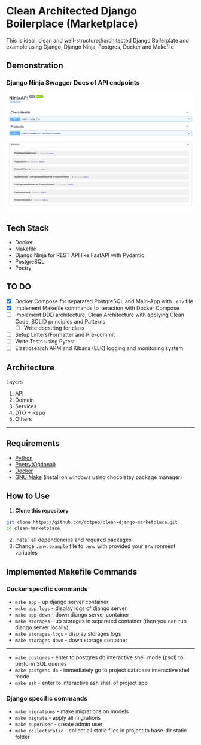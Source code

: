 # Clean Architected Django Boilerplace (Marketplace)

This is ideal, clean and well-structured/architected Django Boilerplate and example using Django, Django Ninja, Postgres, Docker and Makefile

## Demonstration

### Django Ninja Swagger Docs of API endpoints

![API Swagger Docs](docs/assets/api_endpoints.png)

## Tech Stack

- Docker
- Makefile
- Django Ninja for REST API like FastAPI with Pydantic
- PostgreSQL
- Poetry

## TO DO

- [x] Docker Compose for separated PostgreSQL and Main-App with `.env` file
- [x] Implement Makefile commands to iteraction with Docker Compose
- [ ] Implement DDD architecture, Clean Architecture with applying Clean Code, SOLID principles and Patterns
    - [ ] Write docstring for class
- [ ] Setup Linters/Formatter and Pre-commit
- [ ] Write Tests using Pytest
- [ ] Elasticsearch APM and Kibana (ELK) logging and monitoring system

## Architecture

Layers

1. API
2. Domain
3. Services
4. DTO + Repo
5. Others

---

## Requirements

- [Python](https://www.python.org/downloads/)
- [Poetry(Optional)](https://python-poetry.org/docs/#installation)
- [Docker](https://docs.docker.com/get-docker/)
- [GNU Make](https://www.gnu.org/software/make/#download) (install on windows using chocolatey package manager)

## How to Use

1. **Clone this repository**

```bash
git clone https://github.com/dotpep/clean-django-marketplace.git
cd clean-marketplace
```

2. Install all dependencies and required packages
3. Change `.env.example` file to `.env` with provided your environment variables

## Implemented Makefile Commands

### Docker specific commands

- `make app` - up django server container
- `make app-logs` - display logs of django server
- `make app-down` - down django server container
- `make storages` - up storages in separated container (then you can run django server locally)
- `make storages-logs` - display storages logs
- `make storages-down` - down storage container

---

- `make postgres` - enter to postgres db interactive shell mode (psql) to perform SQL queries
- `make postgres-db` - immediately go to project database interactive shell mode
- `make ash` - enter to interactive ash shell of project app

### Django specific commands

- `make migrations` - make migrations on models
- `make migrate` - apply all migrations
- `make superuser` - create admin user
- `make collectstatic` - collect all static files in project to base-dir static folder
